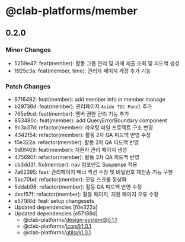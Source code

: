 # @clab-platforms/member

## 0.2.0

### Minor Changes

- 5259e47: feat(member): 활동 그룹 관리 및 과제 제출 조회 및 피드백 생성
- 1925c3a: feat(member, time): 관리자 페이지 계정 추가 기능

### Patch Changes

- 87f6492: feat(member): add member info in member manage
- b29736d: feat(member): 관리페이지 `Aside TOC Panel` 추가
- 765e9cd: feat(member): 멤버 권한 관리 기능 추가
- 853480c: feat(member): add QueryErrorBoundary component
- 9c3a37d: refactor(member): 라우팅 파일 프로젝트 구조 변경
- 4342f54: refactor(member): 활동 2차 QA 피드백 반영 수정
- f0e322a: refactor(member): 활동 2차 QA 피드백 반영
- 9d0f469: feat(member): 지원자 관리 페이지 생성
- 475690f: refactor(member): 활동 3차 QA 피드백 반영
- cb3dd3f: fix(member): nav 컴포넌트 Suspense 적용
- 7a62395: feat: 관리페이지 배너 섹션 수정 및 비밀번호 재전송 기능 구현
- 5bc70bd: refactor(member): 모달 스크롤 정상화
- 5ddab98: refactor(member): 활동 QA 피드백 반영 수정
- decf57f: refactor(member): 활동 페이지, 지원 페이지 오류 수정
- e57188d: feat: setup changesets
- Updated dependencies [f0e322a]
- Updated dependencies [e57188d]
  - @clab-platforms/design-system@0.1.1
  - @clab-platforms/icon@1.0.1
  - @clab-platforms/utils@1.0.1
